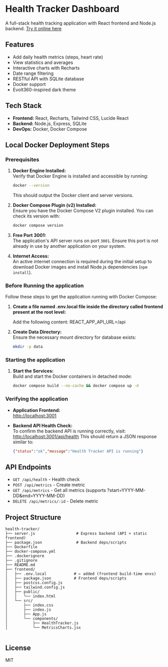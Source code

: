 # Health Tracker Dashboard

A full-stack health tracking application with React frontend and Node.js backend. [Try it online here](https://health-tracker-y9ki.onrender.com "Health Tracker Dashboard")

## Features

- Add daily health metrics (steps, heart rate)
- View statistics and averages
- Interactive charts with Recharts
- Date range filtering
- RESTful API with SQLite database
- Docker support
- Evolt360-inspired dark theme

## Tech Stack

- **Frontend:** React, Recharts, Tailwind CSS, Lucide React
- **Backend:** Node.js, Express, SQLite
- **DevOps:** Docker, Docker Compose

## Local Docker Deployment Steps

### Prerequisites

1.  **Docker Engine Installed:**  
    Verify that Docker Engine is installed and accessible by running:
    ```bash
    docker --version
    ```
    This should output the Docker client and server versions.

2.  **Docker Compose Plugin (v2) Installed:**  
    Ensure you have the Docker Compose V2 plugin installed. You can check its version with:
    ```bash
    docker compose version
    ```
    
3.  **Free Port 3001:**  
    The application's API server runs on port `3001`. Ensure this port is not already in use by another application on your system.

4.  **Internet Access:**  
    An active internet connection is required during the initial setup to download Docker images and install Node.js dependencies (`npm install`).

### Before Running the application

Follow these steps to get the application running with Docker Compose:

1.  **Create a file named .env.local file inside the directory called frontend present at the root level:**  

	Add the following content:
	REACT_APP_API_URL=/api

2.  **Create Data Directory:**  
    Ensure the necessary mount directory for database exists:
    ```bash
    mkdir -p data
    ```

### Starting the application

1.  **Start the Services:**  
    Build and start the Docker containers in detached mode:
    ```bash
    docker compose build --no-cache && docker compose up -d
    ```
    
### Verifying the application

* **Application Frontend:**  
    [http://localhost:3001](http://localhost:3001)

* **Backend API Health Check:**  
    To confirm the backend API is running correctly, visit:
    [http://localhost:3001/api/health](http://localhost:3001/api/health)
    This should return a JSON response similar to:
    ```json
    {"status":"ok","message":"Health Tracker API is running"}
    ```

## API Endpoints

- `GET /api/health` - Health check
- `POST /api/metrics` - Create metric
- `GET /api/metrics` - Get all metrics (supports ?start=YYYY-MM-DD&end=YYYY-MM-DD)
- `DELETE /api/metrics/:id` - Delete metric

## Project Structure

```
health-tracker/
├── server.js                  # Express backend (API + static frontend)
├── package.json               # Backend deps/scripts
├── Dockerfile
├── docker-compose.yml
├── .dockerignore
├── .gitignore
├── README.md
├── frontend/
│   ├── .env.local            # ← added (frontend build-time envs)
│   ├── package.json          # Frontend deps/scripts
│   ├── postcss.config.js
│   ├── tailwind.config.js
│   ├── public/
│   │   └── index.html
│   └── src/
│       ├── index.css
│       ├── index.js
│       ├── App.js
│       └── components/
│           ├── HealthTracker.js
│           └── MetricsCharts.jsx


```


## License

MIT
